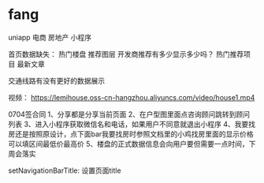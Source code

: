 # fang
uniapp 电商 房地产 小程序

首页数据缺失： 热门楼盘 推荐图层 开发商推荐有多少显示多少吗？
            热门推荐项目 最新文章

交通线路有没有更好的数据展示

视频： https://lemihouse.oss-cn-hangzhou.aliyuncs.com/video/house1.mp4

0704签合同
1、分享都是分享当前页面
2、在户型图里面点咨询顾问跳转到顾问列表
3、进入小程序获取微信名和电话，如果用户不同意就退出小程序
4、我要找房还是按照原设计，点下面bar我要找房时参照文档里的小鸡找房里面的显示价格可以填区间最低价最高价
5、楼盘的正式数据信息会向用户要但需要一点时间，下周会落实


setNavigationBarTitle: 设置页面title